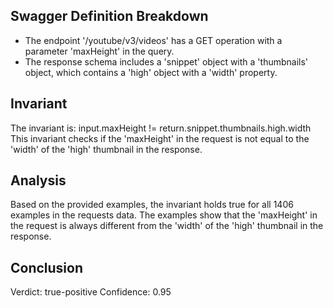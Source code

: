 ## Swagger Definition Breakdown
- The endpoint '/youtube/v3/videos' has a GET operation with a parameter 'maxHeight' in the query.
- The response schema includes a 'snippet' object with a 'thumbnails' object, which contains a 'high' object with a 'width' property.

## Invariant
The invariant is: input.maxHeight != return.snippet.thumbnails.high.width
This invariant checks if the 'maxHeight' in the request is not equal to the 'width' of the 'high' thumbnail in the response.

## Analysis
Based on the provided examples, the invariant holds true for all 1406 examples in the requests data. The examples show that the 'maxHeight' in the request is always different from the 'width' of the 'high' thumbnail in the response.

## Conclusion
Verdict: true-positive
Confidence: 0.95
